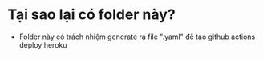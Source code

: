# Tại sao lại có folder này?

- Folder này có trách nhiệm generate ra file ".yaml" để tạo github actions deploy heroku

